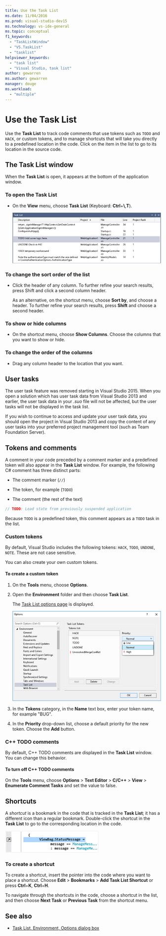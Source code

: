 ```yaml
---
title: Use the Task List
ms.date: 11/04/2016
ms.prod: visual-studio-dev15
ms.technology: vs-ide-general
ms.topic: conceptual
f1_keywords:
  - "TaskListWindow"
  - "VS.TaskList"
  - "tasklist"
helpviewer_keywords:
  - "task list"
  - "Visual Studio, task list"
author: gewarren
ms.author: gewarren
manager: douge
ms.workload:
  - "multiple"
---
```

# Use the Task List

Use the **Task List** to track code comments that use tokens such as `TODO` and `HACK`, or custom tokens, and to manage shortcuts that will take you directly to a predefined location in the code. Click on the item in the list to go to its location in the source code.

## The Task List window

When the **Task List** is open, it appears at the bottom of the application window.

### To open the Task List

- On the **View** menu, choose **Task List** (Keyboard: **Ctrl**+**\\**,**T**).

    ![Task List window](../ide/media/vs2015_task_list.png "vs2015_task_list")

### To change the sort order of the list

- Click the header of any column. To further refine your search results, press Shift and click a second column header.

     As an alternative, on the shortcut menu, choose **Sort by**, and choose a header. To further refine your search results, press **Shift** and choose a second header.

### To show or hide columns

- On the shortcut menu, choose **Show Columns**. Choose the columns that you want to show or hide.

### To change the order of the columns

- Drag any column header to the location that you want.

## User tasks

The user task feature was removed starting in Visual Studio 2015. When you open a solution which has user task data from Visual Studio 2013 and earlier, the user task data in your *.suo* file will not be affected, but the user tasks will not be displayed in the task list.

If you wish to continue to access and update your user task data, you should open the project in Visual Studio 2013 and copy the content of any user tasks into your preferred project management tool (such as Team Foundation Server).

## Tokens and comments

A comment in your code preceded by a comment marker and a predefined token will also appear in the **Task List** window. For example, the following C# comment has three distinct parts:

- The comment marker (`//`)

- The token, for example (`TODO`)

- The comment (the rest of the text)

```csharp
// TODO: Load state from previously suspended application
```

Because `TODO` is a predefined token, this comment appears as a `TODO` task in the list.

###  <a name="customTokens"></a> Custom tokens

By default, Visual Studio includes the following tokens: `HACK`, `TODO`, `UNDONE`, `NOTE`. These are not case sensitive.

You can also create your own custom tokens.

#### To create a custom token

1. On the **Tools** menu, choose **Options**.

2. Open the **Environment** folder and then choose **Task List**.

     The [Task List options page](../ide/reference/task-list-environment-options-dialog-box.md) is displayed.

     ![Visual Studio Task List](../ide/media/vs2015_task_list_options.png "vs2015_task_list_options")

3. In the **Tokens** category, in the **Name** text box, enter your token name, for example "BUG".

4. In the **Priority** drop-down list, choose a default priority for the new token. Choose the **Add** button.

###  <a name="cppComments"></a> C++ TODO comments

By default, C++ TODO comments are displayed in the **Task List** window. You can change this behavior.

#### To turn off C++ TODO comments

On the **Tools** menu, choose **Options** > **Text Editor** > **C/C++** > **View** > **Enumerate Comment Tasks** and set the value to false.

## Shortcuts

A *shortcut* is a bookmark in the code that is tracked in the **Task List**; it has a different icon than a regular bookmark. Double-click the shortcut in the **Task List** to go to the corresponding location in the code.

![Visual Studio Task List Shortcut Icon](../ide/media/vs2015_task_list_bookmark.png "vs2015_task_list_bookmark")

### To create a shortcut

To create a shortcut, insert the pointer into the code where you want to place a shortcut. Choose **Edit** > **Bookmarks** > **Add Task List Shortcut** or press **Ctrl**+**K**, **Ctrl**+**H**.

To navigate through the shortcuts in the code, choose a shortcut in the list, and then choose **Next Task** or **Previous Task** from the shortcut menu.

## See also

- [Task List, Environment, Options dialog box](../ide/reference/task-list-environment-options-dialog-box.md)